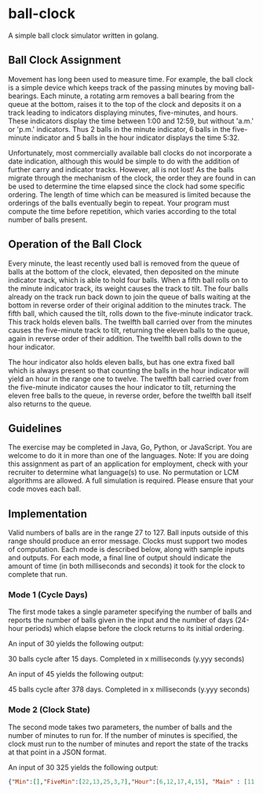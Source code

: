 # ball-clock
A simple ball clock simulator written in golang. 

## Ball Clock Assignment

Movement has long been used to measure time. For example, the ball clock is a simple device which keeps track of the passing minutes by moving ball-bearings. Each minute, a rotating arm removes a ball bearing from the queue at the bottom, raises it to the top of the clock and deposits it on a track leading to indicators displaying minutes, five-minutes, and hours. These indicators display the time between 1:00 and 12:59, but without 'a.m.' or 'p.m.' indicators. Thus 2 balls in the minute indicator, 6 balls in the five-minute indicator and 5 balls in the hour indicator displays the time 5:32.

Unfortunately, most commercially available ball clocks do not incorporate a date indication, although this would be simple to do with the addition of further carry and indicator tracks. However, all is not lost! As the balls migrate through the mechanism of the clock, the order they are found in can be used to determine the time elapsed since the clock had some specific ordering. The length of time which can be measured is limited because the orderings of the balls eventually begin to repeat. Your program must compute the time before repetition, which varies according to the total number of balls present.
## Operation of the Ball Clock

Every minute, the least recently used ball is removed from the queue of balls at the bottom of the clock, elevated, then deposited on the minute indicator track, which is able to hold four balls. When a fifth ball rolls on to the minute indicator track, its weight causes the track to tilt. The four balls already on the track run back down to join the queue of balls waiting at the bottom in reverse order of their original addition to the minutes track. The fifth ball, which caused the tilt, rolls down to the five-minute indicator track. This track holds eleven balls. The twelfth ball carried over from the minutes causes the five-minute track to tilt, returning the eleven balls to the queue, again in reverse order of their addition. The twelfth ball rolls down to the hour indicator. 

The hour indicator also holds eleven balls, but has one extra fixed ball which is always present so that counting the balls in the hour indicator will yield an hour in the range one to twelve. The twelfth ball carried over from the five-minute indicator causes the hour indicator to tilt, returning the eleven free balls to the queue, in reverse order, before the twelfth ball itself also returns to the queue.

## Guidelines

The exercise may be completed in Java, Go, Python, or JavaScript. You are welcome to do it in more than one of the languages.
Note: If you are doing this assignment as part of an application for employment, check with your recruiter to determine what language(s) to use.
No permutation or LCM algorithms are allowed. A full simulation is required. Please ensure that your code moves each ball.

## Implementation

Valid numbers of balls are in the range 27 to 127. Ball inputs outside of this range should produce an error message. Clocks must support two modes of computation. Each mode is described below, along with sample inputs and outputs. For each mode, a final line of output should indicate the amount of time (in both milliseconds and seconds) it took for the clock to complete that run.

### Mode 1 (Cycle Days)

The first mode takes a single parameter specifying the number of balls and reports the number of balls given in the input and the number of days (24-hour periods) which elapse before the clock returns to its initial ordering.

An input of 30 yields the following output: 

30 balls cycle after 15 days.
Completed in x milliseconds (y.yyy seconds)

An input of 45 yields the following output:

45 balls cycle after 378 days.
Completed in x milliseconds (y.yyy seconds)

### Mode 2 (Clock State)

The second mode takes two parameters, the number of balls and the number of minutes to run for. If the number of minutes is specified, the clock must run to the number of minutes and report the state of the tracks at that point in a JSON format.

An input of 30 325 yields the following output:

```json
{"Min":[],"FiveMin":[22,13,25,3,7],"Hour":[6,12,17,4,15], "Main" : [11,5,26,18,2,30,19,8,24,10,29,20,16,21,28,1,23,14,27,9]}
```
